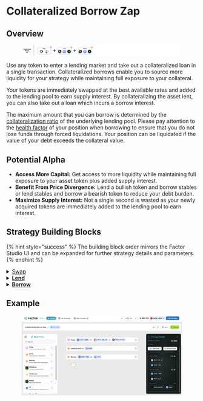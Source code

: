 # Collateralized Borrow Zap

## Overview

<figure><img src="../../../.gitbook/assets/image (10) (1).png" alt=""><figcaption></figcaption></figure>

Use any token to enter a lending market and take out a collateralized loan in a single transaction. Collateralized borrows enable you to source more liquidity for your strategy while maintaining full exposure to your collateral.

Your tokens are immediately swapped at the best available rates and added to the lending pool to earn supply interest. By collateralizing the asset lent, you can also take out a loan which incurs a borrow interest.

The maximum amount that you can borrow is determined by the [collateralization ratio](../../glossary.md#collateralisation-ratio) of the underlying lending pool. Please pay attention to the [health factor](../../glossary.md#health-factor) of your position when borrowing to ensure that you do not lose funds through forced liquidations. Your position can be liquidated if the value of your debt exceeds the collateral value.

## Potential Alpha

* **Access More Capital:** Get access to more liquidity while maintaining full exposure to your asset token plus added supply interest.
* **Benefit From Price Divergence:** Lend a bullish token and borrow stables or lend stables and borrow a bearish token to reduce your debt burden.
* **Maximize Supply Interest:** Not a single second is wasted as your newly acquired tokens are immediately added to the lending pool to earn interest.

## Strategy Building Blocks

{% hint style="success" %}
The building block order mirrors the Factor Studio UI and can be expanded for further strategy details and parameters.
{% endhint %}

<details>

<summary><a href="../../../factor-building-blocks/swap/">Swap</a></summary>

* Select the token to swap from.
* Input the token amount.

</details>

<details>

<summary><a href="../../../factor-building-blocks/lend.md"><strong>Lend</strong></a></summary>

* Lend the output tokens from the swap to the target lending market.
* The tokens which you can borrow will be determined by the underlying lending market.

</details>

<details>

<summary><a href="../../../factor-building-blocks/borrow.md"><strong>Borrow</strong></a></summary>

* Select the token to borrow.
* Input a borrow amount which includes a buffer for any price fluctuations.

</details>

## Example

<figure><img src="../../../.gitbook/assets/image (1) (1) (1).png" alt=""><figcaption></figcaption></figure>

